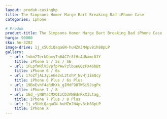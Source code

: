 ```yaml
---
layout: produk-casinghp
title: The Simpsons Homer Marge Bart Breaking Bad iPhone Case
categories: iphone

# Produk
product-title: The Simpsons Homer Marge Bart Breaking Bad iPhone Case
harga: 90000
sku: hn-3282
image-drive: 1j_x5UdiQaqaGN-huHZmJN4pv8ih88pLP
gallery:
  - url: 1vbo2TerbDpxyTn6ACZr8lHcAUkamc81Y
    title: iPhone 5 / 5s / SE
  - url: 1FLpfWRlV5VpfpPAw7zlbueGQzFX46bBt
    title: iPhone 6 / 6s
  - url: 17oZfjALJyLeEe2xL2tohP_NvHj1imQcy
    title: iPhone 6 Plus / 6s Plus
  - url: 19BoEvhf4aRdhXk_gIMdF98TWSi5JogPx
    title: iPhone 7 / 8
  - url: 1Ed_-yNBYaCMXQIzCD3ANBdnRxXILtag_
    title: iPhone 7 Plus / 8 Plus
  - url: 1j_x5UdiQaqaGN-huHZmJN4pv8ih88pLP
    title: iPhone X
---
```

